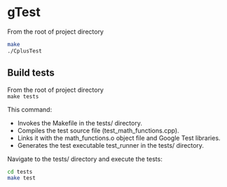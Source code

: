 # gTest

From the root of project directory  
```bash
make  
./CplusTest
```  

## Build tests

From the root of project directory  
`make tests`  

This command:

* Invokes the Makefile in the tests/ directory.
* Compiles the test source file (test_math_functions.cpp).
* Links it with the math_functions.o object file and Google Test libraries.
* Generates the test executable test_runner in the tests/ directory.  

Navigate to the tests/ directory and execute the tests:  
```bash
cd tests  
make test  
```

